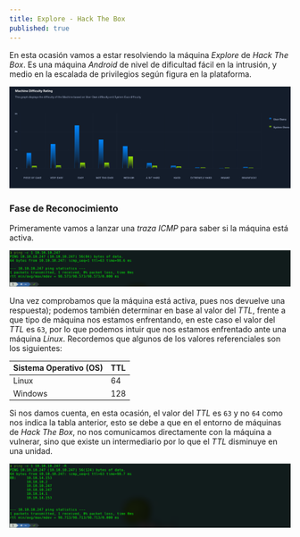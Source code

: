 ```yaml
---
title: Explore - Hack The Box
published: true
---
```


En esta ocasión vamos a estar resolviendo la máquina _Explore_ de _Hack The Box_. Es una máquina _Android_ de nivel de dificultad fácil en la intrusión, y medio en la escalada de privilegios según figura en la plataforma.

![](https://raw.githubusercontent.com/MateoNitro550/MateoNitro550.github.io/master/assets/2021-09-20-Explore---Hack-The-Box/1.png)

### [](#header-3)Fase de Reconocimiento

Primeramente vamos a lanzar una _traza ICMP_ para saber si la máquina está activa.

![](https://raw.githubusercontent.com/MateoNitro550/MateoNitro550.github.io/master/assets/2021-09-20-Explore---Hack-The-Box/2.png)

Una vez comprobamos que la máquina está activa, pues nos devuelve una respuesta); podemos también determinar en base al valor del _TTL_, frente a que tipo de máquina nos estamos enfrentando, en este caso el valor del _TTL_ es `63`, por lo que podemos intuir que nos estamos enfrentado ante una máquina _Linux_. Recordemos que algunos de los valores referenciales son los siguientes:

| Sistema Operativo (OS) | TTL |
|:-----------------------|:----|
| Linux                  | 64  |
| Windows                | 128 |

Si nos damos cuenta, en esta ocasión, el valor del _TTL_ es `63` y no `64` como nos indica la tabla anterior, esto se debe a que en el entorno de máquinas de _Hack The Box_, no nos comunicamos directamente con la máquina a vulnerar, sino que existe un intermediario por lo que el _TTL_ disminuye en una unidad.

![](https://raw.githubusercontent.com/MateoNitro550/MateoNitro550.github.io/master/assets/2021-09-20-Explore---Hack-The-Box/3.png)
